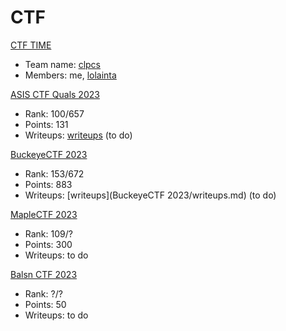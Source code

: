 # CTF

[CTF TIME](https://ctftime.org/user/173472)

- Team name: [clpcs](https://ctftime.org/team/270014)
- Members: me, [lolainta](https://ctftime.org/user/173427)

[ASIS CTF Quals 2023](https://asisctf.com/)

- Rank: 100/657
- Points: 131
- Writeups: [writeups](ASIS_CTF_Quals_2023/writeups.md) (to do)

[BuckeyeCTF 2023](https://ctf.osucyber.club/)

- Rank: 153/672
- Points: 883
- Writeups: [writeups](BuckeyeCTF 2023/writeups.md) (to do)

[MapleCTF 2023](https://ctf.maplebacon.org/)

- Rank: 109/?
- Points: 300
- Writeups: to do

[Balsn CTF 2023](https://ctftime.org/event/2056)

- Rank: ?/?
- Points: 50
- Writeups: to do